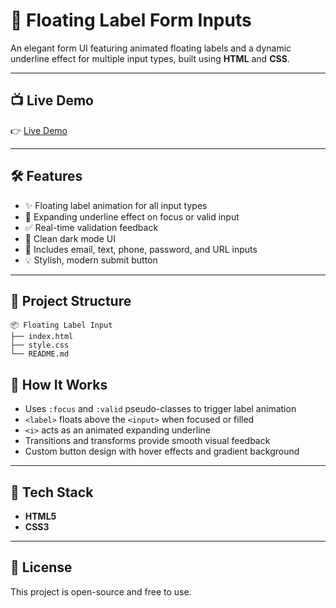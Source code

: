 # 🚀 Floating Label Form Inputs

An elegant form UI featuring animated floating labels and a dynamic underline effect for multiple input types, built using **HTML** and **CSS**.

---

## 📺 Live Demo

👉 [Live Demo](https://floating-label-input.vercel.app/)

---

## 🛠️ Features

- ✨ Floating label animation for all input types  
- 🎨 Expanding underline effect on focus or valid input  
- ✅ Real-time validation feedback  
- 🌙 Clean dark mode UI  
- 🧩 Includes email, text, phone, password, and URL inputs  
- 💡 Stylish, modern submit button  

---

## 📁 Project Structure

```
📦 Floating Label Input
├── index.html
├── style.css
└── README.md
```

## 🧠 How It Works

- Uses `:focus` and `:valid` pseudo-classes to trigger label animation  
- `<label>` floats above the `<input>` when focused or filled  
- `<i>` acts as an animated expanding underline  
- Transitions and transforms provide smooth visual feedback  
- Custom button design with hover effects and gradient background  

---

## 🧰 Tech Stack

- **HTML5**
- **CSS3**

---

## 📜 License

This project is open-source and free to use.
